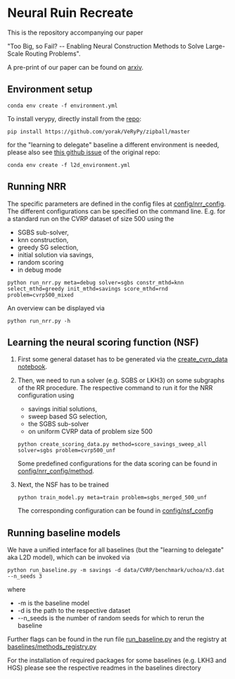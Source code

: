# Neural Ruin Recreate

This is the repository accompanying our paper 

"Too Big, so Fail? -- Enabling Neural Construction Methods to Solve Large-Scale Routing Problems". 

A pre-print of our paper can be found on [arxiv]().


## Environment setup
```
conda env create -f environment.yml
```
To install verypy, directly install from the [repo](https://github.com/yorak/VeRyPy):
```
pip install https://github.com/yorak/VeRyPy/zipball/master
```

for the "learning to delegate" baseline a different environment is needed,
please also see 
[this github issue](https://github.com/mit-wu-lab/learning-to-delegate/issues/2) 
of the original repo:
```
conda env create -f l2d_environment.yml
```



## Running NRR
The specific parameters are defined in the config files at [config/nrr_config](./config/nrr_config).
The different configurations can be specified on the command line. 
E.g. for a standard run on the CVRP dataset of size 500 using the 

- SGBS sub-solver, 
- knn construction, 
- greedy SG selection,
- initial solution via savings, 
- random scoring
- in debug mode

```
python run_nrr.py meta=debug solver=sgbs constr_mthd=knn select_mthd=greedy init_mthd=savings score_mthd=rnd problem=cvrp500_mixed
```

An overview can be displayed via
```
python run_nrr.py -h
```


## Learning the neural scoring function (NSF)

1) First some general dataset has to be generated via the [create_cvrp_data notebook](create_cvrp_data.ipynb).

2) Then, we need to run a solver (e.g. SGBS or LKH3) on some subgraphs of the RR procedure. 
The respective command to run it for the NRR configuration using 
   - savings initial solutions, 
   - sweep based SG selection,
   - the SGBS sub-solver
   - on uniform CVRP data of problem size 500
    ```
    python create_scoring_data.py method=score_savings_sweep_all solver=sgbs problem=cvrp500_unf
    ```
    Some predefined configurations for the data scoring can be found in 
    [config/nrr_config/method](./config/nrr_config/method).
3) Next, the NSF has to be trained 
    ```
    python train_model.py meta=train problem=sgbs_merged_500_unf
    ```
   The corresponding configuration can be found in [config/nsf_config](./config/nsf_config)


## Running baseline models
We have a unified interface for all baselines (but the "learning to delegate" aka L2D model), which can be invoked via
```
python run_baseline.py -m savings -d data/CVRP/benchmark/uchoa/n3.dat --n_seeds 3
```
where 

- -m is the baseline model
- -d is the path to the respective dataset
- --n_seeds is the number of random seeds for which to rerun the baseline

Further flags can be found in the run file [run_baseline.py](./run_baseline.py)
and the registry at [baselines/methods_registry.py](./baselines/methods_registry.py)

For the installation of required packages for some baselines (e.g. LKH3 and HGS) 
please see the respective readmes in the baselines directory 